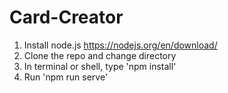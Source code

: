 # Card-Creator
1. Install node.js 
   https://nodejs.org/en/download/
2. Clone the repo and change directory 
3. In terminal or shell, type 'npm install'
4. Run 'npm run serve'
